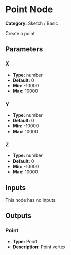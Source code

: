 
# Point Node

**Category:** Sketch / Basic

Create a point

## Parameters


### X
- **Type:** number
- **Default:** 0
- **Min:** -10000
- **Max:** 10000



### Y
- **Type:** number
- **Default:** 0
- **Min:** -10000
- **Max:** 10000



### Z
- **Type:** number
- **Default:** 0
- **Min:** -10000
- **Max:** 10000



## Inputs

This node has no inputs.

## Outputs


### Point
- **Type:** Point
- **Description:** Point vertex



